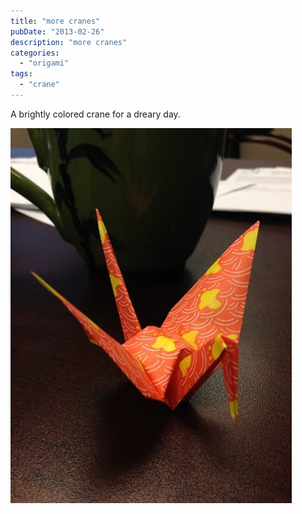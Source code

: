 ```yaml
---
title: "more cranes"
pubDate: "2013-02-26"
description: "more cranes"
categories:
  - "origami"
tags:
  - "crane"
---
```


A brightly colored crane for a dreary day.

![origami paper crane](crane.jpg)
